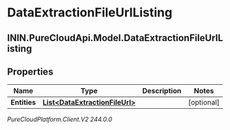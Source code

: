 # DataExtractionFileUrlListing

## ININ.PureCloudApi.Model.DataExtractionFileUrlListing

## Properties

|Name | Type | Description | Notes|
|------------ | ------------- | ------------- | -------------|
| **Entities** | [**List&lt;DataExtractionFileUrl&gt;**](DataExtractionFileUrl) |  | [optional] |



_PureCloudPlatform.Client.V2 244.0.0_
